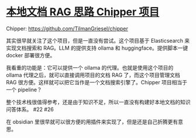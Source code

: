 # [本地文档 RAG 思路 Chipper 项目](https://github.com/VandeeFeng/gitmemo/issues/35)

Chipper: <https://github.com/TilmanGriesel/chipper>

其实很早就关注了这个项目，但是一直没有尝试。这个项目基于 Elasticsearch 来实现文档搜索和 RAG。LLM 的提供支持 ollama 和 huggingface。提供脚本一键 docker 部署很方便。

我看重的功能是：它可以提供一个 ollama 的代理。也就是使用这个项目的 ollama 代理之后，就可以直接调用项目的文档 RAG 了，而这个项目管理文档 RAG 很方便。这样就可以把它当作是一个文档搜索引擎了。Chipper 项目相当于一个 pipeline？

整个技术栈很值得参考，还是由于知识不足，所以一直没有构建好本地文档的知识问答体系。 #22 #26

在 obsidian 里很早就可以很方便的用插件来实现了，但是还是自己折腾更有意思。

